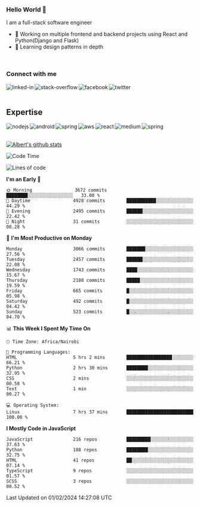 

### Hello World 👋
I am a full-stack software engineer
- 🔭 Working on multiple frontend and backend projects using React and Python(Django and Flask)
- 🌱 Learning design patterns in depth

<br>

### Connect with me

[<img align="left" alt="linked-in" src="https://img.shields.io/badge/linkedin-%230077B5.svg?&style=for-the-badge&logo=linkedin&logoColor=white" />](https://www.linkedin.com/in/albert-byrone/)

<!-- [<img align="left" alt="medium" src="https://img.shields.io/badge/medium-%2312100E.svg?&style=for-the-badge&logo=medium&logoColor=white" />](https://56faisal.medium.com/) -->

[<img align="left" alt="stack-overflow" src="https://img.shields.io/badge/stack%20overflow-FE7A16?logo=stack-overflow&logoColor=white&style=for-the-badge" />](https://stackoverflow.com/users/11916317/albert-byrone)

[<img align="left" alt="facebook" src="https://img.shields.io/badge/facebook-%231877F2.svg?&style=for-the-badge&logo=facebook&logoColor=white" />](https://web.facebook.com/albert.byrone.1/)

[<img align="left" alt="twitter" src="https://img.shields.io/badge/twitter-%231DA1F2.svg?&style=for-the-badge&logo=twitter&logoColor=white" />](https://twitter.com/byrone_albert)

<br>

<br>

## Expertise
<img align="left" alt="nodejs" src="https://img.shields.io/badge/python%20-%2343853D.svg?&style=for-the-badge&logo=node.js&logoColor=white" />
<img align="left" alt="android" src="https://img.shields.io/badge/Flask-3DDC84?logo=android&logoColor=white&style=for-the-badge" />
<img align="left" alt="spring" src="https://img.shields.io/badge/drf%20-%236DB33F.svg?&style=for-the-badge&logo=spring&logoColor=white" />
<img align="left" alt="aws" src="https://img.shields.io/badge/django%20AWS-%23232F3E?logo=amazon-aws&logoColor=white&style=for-the-badge" />
<img align="left" alt="react" src="https://img.shields.io/badge/react%20-%2320232a.svg?&style=for-the-badge&logo=react&logoColor=%2361DAFB" />
<img align="left" alt="medium" src="https://img.shields.io/badge/Angular-%23316192.svg?&style=for-the-badge&logo=postgresql&logoColor=white" />
<img align="left" alt="spring" src="https://img.shields.io/badge/Javascript%20-%236DB33F.svg?&style=for-the-badge&logo=spring&logoColor=white" />
<br>
<br>


[![Albert's github stats](https://github-readme-stats.vercel.app/api?username=Albert-Byrone&count_private=true&show_icons=true&theme=radical&hide_rank=false)](https://github.com/anuraghazra/github-readme-stats)

<!-- [![Top Langs](https://github-readme-stats.vercel.app/api/top-langs/?username=Albert-Byrone&layout=compact)](https://github.com/anuraghazra/github-readme-stats) -->

<!--
**Albert-Byrone/Albert-Byrone** is a ✨ _special_ ✨ repository because its `README.md` (this file) appears on your GitHub profile.

Here are some ideas to get you started:

- 🔭 I’m currently working on ...
- 🌱 I’m currently learning ...
- 👯 I’m looking to collaborate on ...
- 🤔 I’m looking for help with ...
- 💬 Ask me about ...
- 📫 How to reach me: ...
- 😄 Pronouns: ...
- ⚡ Fun fact: ...
-->


<!--START_SECTION:waka-->
![Code Time](http://img.shields.io/badge/Code%20Time-1%2C002%20hrs%2050%20mins-blue)

![Lines of code](https://img.shields.io/badge/From%20Hello%20World%20I%27ve%20Written-63.1%20million%20lines%20of%20code-blue)

**I'm an Early 🐤** 

```text
🌞 Morning                3672 commits        ████████░░░░░░░░░░░░░░░░░   33.00 % 
🌆 Daytime                4928 commits        ███████████░░░░░░░░░░░░░░   44.29 % 
🌃 Evening                2495 commits        ██████░░░░░░░░░░░░░░░░░░░   22.42 % 
🌙 Night                  31 commits          ░░░░░░░░░░░░░░░░░░░░░░░░░   00.28 % 
```
📅 **I'm Most Productive on Monday** 

```text
Monday                   3066 commits        ███████░░░░░░░░░░░░░░░░░░   27.56 % 
Tuesday                  2457 commits        ██████░░░░░░░░░░░░░░░░░░░   22.08 % 
Wednesday                1743 commits        ████░░░░░░░░░░░░░░░░░░░░░   15.67 % 
Thursday                 2180 commits        █████░░░░░░░░░░░░░░░░░░░░   19.59 % 
Friday                   665 commits         █░░░░░░░░░░░░░░░░░░░░░░░░   05.98 % 
Saturday                 492 commits         █░░░░░░░░░░░░░░░░░░░░░░░░   04.42 % 
Sunday                   523 commits         █░░░░░░░░░░░░░░░░░░░░░░░░   04.70 % 
```


📊 **This Week I Spent My Time On** 

```text
🕑︎ Time Zone: Africa/Nairobi

💬 Programming Languages: 
HTML                     5 hrs 2 mins        █████████████████░░░░░░░░   66.21 % 
Python                   2 hrs 30 mins       ████████░░░░░░░░░░░░░░░░░   32.95 % 
CSS                      2 mins              ░░░░░░░░░░░░░░░░░░░░░░░░░   00.58 % 
Text                     1 min               ░░░░░░░░░░░░░░░░░░░░░░░░░   00.27 % 

💻 Operating System: 
Linux                    7 hrs 37 mins       █████████████████████████   100.00 % 
```

**I Mostly Code in JavaScript** 

```text
JavaScript               216 repos           █████████░░░░░░░░░░░░░░░░   37.63 % 
Python                   188 repos           ████████░░░░░░░░░░░░░░░░░   32.75 % 
HTML                     41 repos            ██░░░░░░░░░░░░░░░░░░░░░░░   07.14 % 
TypeScript               9 repos             ░░░░░░░░░░░░░░░░░░░░░░░░░   01.57 % 
SCSS                     3 repos             ░░░░░░░░░░░░░░░░░░░░░░░░░   00.52 % 
```




 Last Updated on 01/02/2024 14:27:08 UTC
<!--END_SECTION:waka-->

